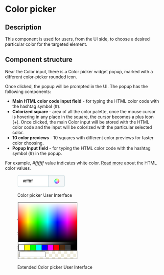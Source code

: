 # Color picker

## Description

This component is used for users, from the UI side, to choose a desired particular color for the targeted element.

## Component structure&#x20;

Near the Color input, there is a Color picker widget popup, marked with a different color-picker rounded icon.&#x20;

Once clicked, the popup will be prompted in the UI. The popup has the following components:

* **Main HTML color code input field** - for typing the HTML color code with the hashtag symbol (#).&#x20;
* **Colorized square** - area of all the color palette, once the mouse cursor is hovering in any place in the square, the cursor becomes a plus icon (+). Once clicked, the main Color input will be stored with the HTML color code and the input will be colorized with the particular selected color.
* **10 color previews** - 10 squares with different color previews for faster color choosing.
* **Popup Input field** - for typing the HTML color code with the hashtag symbol (#) in the popup.&#x20;

For example, _#ffffff_ value indicates white color. [Read more](https://htmlcolorcodes.com/color-chart/) about the HTML color values.

<figure><img src="../../../.gitbook/assets/image (6) (2).png" alt="Color picker User Interface"><figcaption><p>Color picker User Interface</p></figcaption></figure>

<figure><img src="../../../.gitbook/assets/image (5) (1) (2).png" alt="Extended Color picker User Interface"><figcaption><p>Extended Color picker User Interface</p></figcaption></figure>
